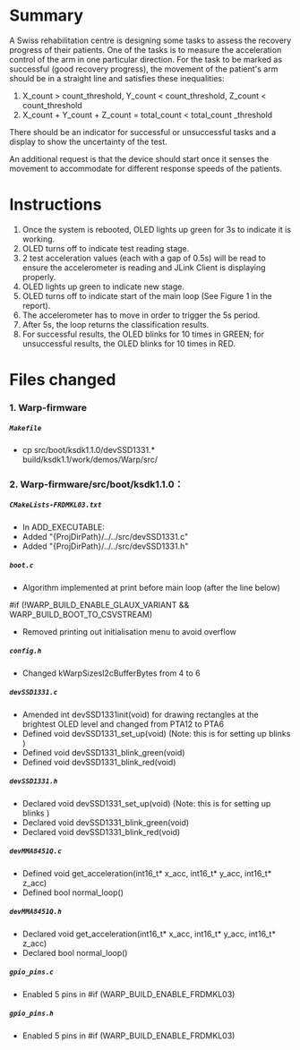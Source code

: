 # Summary

A Swiss rehabilitation centre is designing some tasks to assess the recovery progress of their patients. One of the tasks is to measure the acceleration control of the arm in one particular direction. For the task to be marked as successful (good recovery progress), the movement of the patient's arm should be in a straight line and satisfies these inequalities:


1.   X_count > count_threshold, Y_count < count_threshold, Z_count < count_threshold
2.   X_count + Y_count + Z_count = total_count < total_count _threshold


There should be an indicator for successful or unsuccessful tasks and a display to show the uncertainty of the test.

An additional request is that the device should start once it senses the movement to accommodate for different response speeds of the patients.



# Instructions


1.   Once the system is rebooted, OLED lights up green for 3s to indicate it is working.
2. OLED turns off to indicate test reading stage. 
3.   2 test acceleration values (each with a gap of 0.5s) will be read to ensure the accelerometer is reading and JLink Client is displaying properly.
4.   OLED lights up green  to indicate new stage.
5. OLED turns off to indicate start of the main loop (See Figure 1 in the report).
6. The accelerometer has to move in order to trigger the 5s period.
7. After 5s, the loop returns the classification results.
8. For successful results, the OLED blinks for 10 times in GREEN; for unsuccessful results, the OLED blinks for 10 times in RED.

# Files changed

### 1. Warp-firmware

##### `Makefile`


* cp src/boot/ksdk1.1.0/devSSD1331.*		$~~~~~~~~~~~$ 	build/ksdk1.1/work/demos/Warp/src/





### 2. Warp-firmware/src/boot/ksdk1.1.0：

##### `CMakeLists-FRDMKL03.txt`
* In ADD_EXECUTABLE:
* Added "{ProjDirPath}/../../src/devSSD1331.c"
* Added  "{ProjDirPath}/../../src/devSSD1331.h"


##### `boot.c`
* Algorithm implemented at print before main loop (after the line below)

 #if (!WARP_BUILD_ENABLE_GLAUX_VARIANT && WARP_BUILD_BOOT_TO_CSVSTREAM)


* Removed printing out initialisation menu to avoid overflow
	

##### `config.h`
* Changed kWarpSizesI2cBufferBytes from 4 to 6 

##### `devSSD1331.c`
* Amended int devSSD1331init(void) for drawing rectangles at the brightest OLED level and changed from PTA12 to PTA6
* Defined void devSSD1331_set_up(void) (Note: this is for setting up blinks )
* Defined void devSSD1331_blink_green(void)
* Defined void devSSD1331_blink_red(void)

##### `devSSD1331.h`
* Declared void devSSD1331_set_up(void) (Note: this is for setting up blinks )
* Declared void devSSD1331_blink_green(void)
* Declared void devSSD1331_blink_red(void)


##### `devMMA8451Q.c`
* Defined void get_acceleration(int16_t* x_acc, int16_t* y_acc, int16_t* z_acc)
* Defined bool normal_loop()

##### `devMMA8451Q.h`
* Declared void get_acceleration(int16_t* x_acc, int16_t* y_acc, int16_t* z_acc)
* Declared bool normal_loop()



##### `gpio_pins.c`
* Enabled 5 pins in #if (WARP_BUILD_ENABLE_FRDMKL03)

##### `gpio_pins.h`


*   Enabled 5 pins in #if (WARP_BUILD_ENABLE_FRDMKL03)






